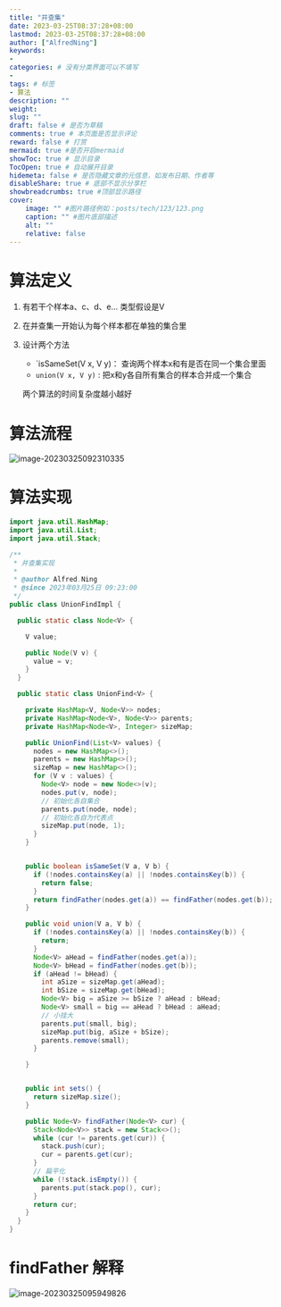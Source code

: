 ```yaml
---
title: "并查集"
date: 2023-03-25T08:37:28+08:00
lastmod: 2023-03-25T08:37:28+08:00
author: ["AlfredNing"]
keywords: 
- 
categories: # 没有分类界面可以不填写
- 
tags: # 标签
- 算法
description: ""
weight:
slug: ""
draft: false # 是否为草稿
comments: true # 本页面是否显示评论
reward: false # 打赏
mermaid: true #是否开启mermaid
showToc: true # 显示目录
TocOpen: true # 自动展开目录
hidemeta: false # 是否隐藏文章的元信息，如发布日期、作者等
disableShare: true # 底部不显示分享栏
showbreadcrumbs: true #顶部显示路径
cover:
    image: "" #图片路径例如：posts/tech/123/123.png
    caption: "" #图片底部描述
    alt: ""
    relative: false
---
```


# 算法定义

1. 有若干个样本a、c、d、e... 类型假设是V

2. 在并查集一开始认为每个样本都在单独的集合里

3. 设计两个方法

   - `isSameSet(V x, V y)： 查询两个样本x和有是否在同一个集合里面
   - `union(V x, V y)` : 把x和y各自所有集合的样本合并成一个集合

   两个算法的时间复杂度越小越好

# 算法流程

![image-20230325092310335](https://nq-bucket.oss-cn-shanghai.aliyuncs.com/note_img/image-20230325092310335.png)

# 算法实现

```java
import java.util.HashMap;
import java.util.List;
import java.util.Stack;

/**
 * 并查集实现
 *
 * @author Alfred.Ning
 * @since 2023年03月25日 09:23:00
 */
public class UnionFindImpl {

  public static class Node<V> {

    V value;

    public Node(V v) {
      value = v;
    }
  }

  public static class UnionFind<V> {

    private HashMap<V, Node<V>> nodes;
    private HashMap<Node<V>, Node<V>> parents;
    private HashMap<Node<V>, Integer> sizeMap;

    public UnionFind(List<V> values) {
      nodes = new HashMap<>();
      parents = new HashMap<>();
      sizeMap = new HashMap<>();
      for (V v : values) {
        Node<V> node = new Node<>(v);
        nodes.put(v, node);
        // 初始化各自集合
        parents.put(node, node);
        // 初始化各自为代表点
        sizeMap.put(node, 1);
      }
    }


    public boolean isSameSet(V a, V b) {
      if (!nodes.containsKey(a) || !nodes.containsKey(b)) {
        return false;
      }
      return findFather(nodes.get(a)) == findFather(nodes.get(b));
    }

    public void union(V a, V b) {
      if (!nodes.containsKey(a) || !nodes.containsKey(b)) {
        return;
      }
      Node<V> aHead = findFather(nodes.get(a));
      Node<V> bHead = findFather(nodes.get(b));
      if (aHead != bHead) {
        int aSize = sizeMap.get(aHead);
        int bSize = sizeMap.get(bHead);
        Node<V> big = aSize >= bSize ? aHead : bHead;
        Node<V> small = big == aHead ? bHead : aHead;
        // 小挂大
        parents.put(small, big);
        sizeMap.put(big, aSize + bSize);
        parents.remove(small);
      }

    }


    public int sets() {
      return sizeMap.size();
    }

    public Node<V> findFather(Node<V> cur) {
      Stack<Node<V>> stack = new Stack<>();
      while (cur != parents.get(cur)) {
        stack.push(cur);
        cur = parents.get(cur);
      }
      // 扁平化
      while (!stack.isEmpty()) {
        parents.put(stack.pop(), cur);
      }
      return cur;
    }
  }
}
```

# findFather 解释

![image-20230325095949826](https://nq-bucket.oss-cn-shanghai.aliyuncs.com/note_img/image-20230325095949826.png)